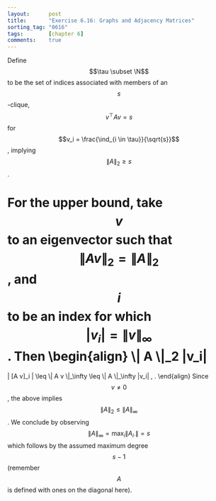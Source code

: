 ```yaml
---
layout:      post
title:       "Exercise 6.16: Graphs and Adjacency Matrices"
sorting_tag: "0616"
tags:        [chapter 6]
comments:    true
---
```


Define $$\tau \subset \N$$ to be the set of indices associated with members
of an $$s$$-clique, $$v^\top A v = s$$ for
$$v_i = \frac{\ind_{i \in \tau}}{\sqrt{s}}$$, implying $$\|A\|_2 \geq s$$.

For the upper bound, take $$v$$ to an eigenvector such that
$$\| A v \|_2 = \| A \|_2$$, and $$i$$ to be an index for
which $$|v_i| = \| v \|_\infty$$. Then
\begin{align}
  \\| A \\|\_2 |v\_i|
  =
  | [A v]\_i |
  \leq
  \\| A v \\|\_\infty
  \leq
  \\| A \\|\_\infty |v\_i|
  \, .
\end{align}
Since $$v \neq 0$$, the above implies $$\| A \|_2 \leq \| A \|_\infty$$.
We conclude by observing $$\| A \|_\infty = \max_i \| A_{i \cdot} \| = s$$
which follows by the assumed maximum degree $$s - 1$$ (remember $$A$$ is
defined with ones on the diagonal here). 
